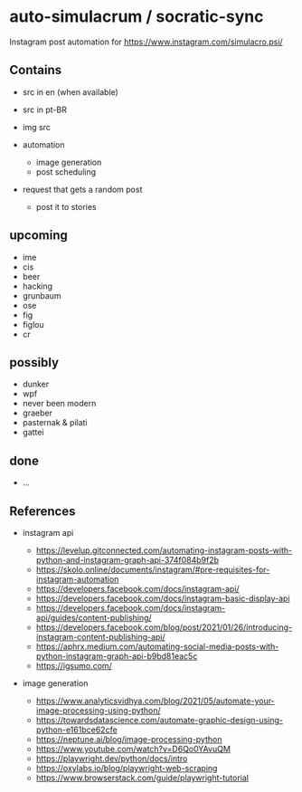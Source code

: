 # auto-simulacrum / socratic-sync

Instagram post automation for https://www.instagram.com/simulacro.psi/

## Contains

-   src in en (when available)
-   src in pt-BR
-   img src

-   automation
    -   image generation
    -   post scheduling
-   request that gets a random post
    -   post it to stories

## upcoming

-   ime
-   cis
-   beer
-   hacking
-   grunbaum
-   ose
-   fig
-   figlou
-   cr

## possibly

-   dunker
-   wpf
-   never been modern
-   graeber
-   pasternak & pilati
-   gattei

## done

-   ...

## References

-   instagram api

    -   https://levelup.gitconnected.com/automating-instagram-posts-with-python-and-instagram-graph-api-374f084b9f2b
    -   https://skolo.online/documents/instagram/#pre-requisites-for-instagram-automation
    -   https://developers.facebook.com/docs/instagram-api/
    -   https://developers.facebook.com/docs/instagram-basic-display-api
    -   https://developers.facebook.com/docs/instagram-api/guides/content-publishing/
    -   https://developers.facebook.com/blog/post/2021/01/26/introducing-instagram-content-publishing-api/
    -   https://aphrx.medium.com/automating-social-media-posts-with-python-instagram-graph-api-b9bd81eac5c
    -   https://igsumo.com/

-   image generation
    -   https://www.analyticsvidhya.com/blog/2021/05/automate-your-image-processing-using-python/
    -   https://towardsdatascience.com/automate-graphic-design-using-python-e161bce62cfe
    -   https://neptune.ai/blog/image-processing-python
    -   https://www.youtube.com/watch?v=D6Qo0YAvuQM
    -   https://playwright.dev/python/docs/intro
    -   https://oxylabs.io/blog/playwright-web-scraping
    -   https://www.browserstack.com/guide/playwright-tutorial
